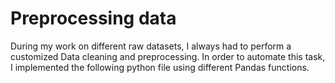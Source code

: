 # Preprocessing data

During my work on different raw datasets, I always had to perform a customized Data cleaning and preprocessing.
In order to automate this task, I implemented the following python file using different Pandas functions. 
